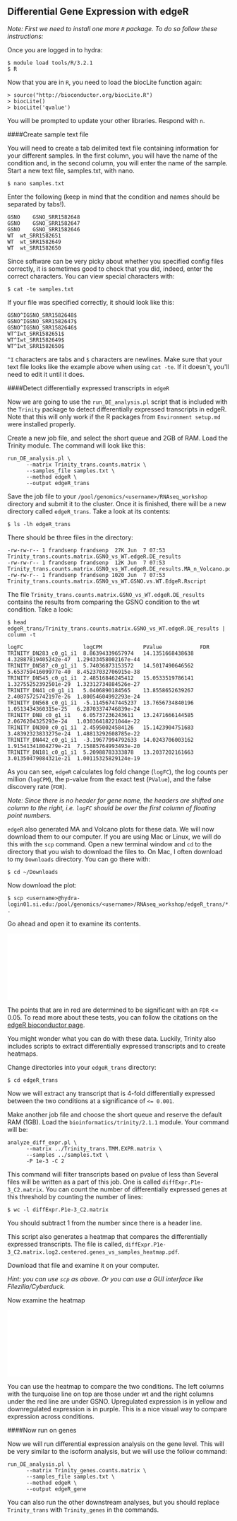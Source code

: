 ## Differential Gene Expression with edgeR

_Note: First we need to install one more ```R``` package. To do so follow these instructions:_

Once you are logged in to hydra:

```
$ module load tools/R/3.2.1
$ R
```

Now that you are in ```R```, you need to load the biocLite function again:

```
> source("http://bioconductor.org/biocLite.R")
> biocLite()
> biocLite('qvalue')
```

You will be prompted to update your other libraries. Respond with ```n```.

####Create sample text file

You will need to create a tab delimited text file containing information for your different samples. In the first column, you will have the name of the condition and, in the second column, you will enter the name of the sample. Start a new text file, samples.txt, with nano.

```
$ nano samples.txt
```

Enter the following (keep in mind that the condition and names should be separated by tabs!).

```
GSNO	GSNO_SRR1582648
GSNO	GSNO_SRR1582647
GSNO	GSNO_SRR1582646
WT	wt_SRR1582651
WT	wt_SRR1582649
WT	wt_SRR1582650
```

Since software can be very picky about whether you specified config files correctly, it is sometimes good to check that you did, indeed, enter the correct characters. You can view special characters with:

```
$ cat -te samples.txt
```

If your file was specified correctly, it should look like this:

```
GSNO^IGSNO_SRR1582648$
GSNO^IGSNO_SRR1582647$
GSNO^IGSNO_SRR1582646$
WT^Iwt_SRR1582651$
WT^Iwt_SRR1582649$
WT^Iwt_SRR1582650$
```

```^I``` characters are tabs and ```$``` characters are newlines. Make sure that your text file looks like the example above when using ```cat -te```. If it doesn't, you'll need to edit it until it does.

####Detect differentially expressed transcripts in ```edgeR```

Now we are going to use the ```run_DE_analysis.pl``` script that is included with the ```Trinity``` package to detect differentially expressed transcripts in edgeR. Note that this will only work if the R packages from ```Environment setup.md``` were installed properly.

Create a new job file, and select the short queue and 2GB of RAM. Load the Trinity module. The command will look like this:

```
run_DE_analysis.pl \
      --matrix Trinity_trans.counts.matrix \
      --samples_file samples.txt \
      --method edgeR \
      --output edgeR_trans
```

Save the job file to your ```/pool/genomics/<username>/RNAseq_workshop``` directory and submit it to the cluster. Once it is finished, there will be a new directory called ```edgeR_trans```. Take a look at its contents:

```
$ ls -lh edgeR_trans
```

There should be three files in the directory:

```
-rw-rw-r-- 1 frandsenp frandsenp  27K Jun  7 07:53 Trinity_trans.counts.matrix.GSNO_vs_WT.edgeR.DE_results
-rw-rw-r-- 1 frandsenp frandsenp  12K Jun  7 07:53 Trinity_trans.counts.matrix.GSNO_vs_WT.edgeR.DE_results.MA_n_Volcano.pdf
-rw-rw-r-- 1 frandsenp frandsenp 1020 Jun  7 07:53 Trinity_trans.counts.matrix.GSNO_vs_WT.GSNO.vs.WT.EdgeR.Rscript
```

The file ```Trinity_trans.counts.matrix.GSNO_vs_WT.edgeR.DE_results``` contains the results from comparing the GSNO condition to the wt condition. Take a look:

```
$ head edgeR_trans/Trinity_trans.counts.matrix.GSNO_vs_WT.edgeR.DE_results | column -t
```


```
logFC                   logCPM             PValue            FDR
TRINITY_DN283_c0_g1_i1  8.86394339657974   14.1351668438638  4.32887819405242e-47  1.29433458002167e-44
TRINITY_DN587_c0_g1_i1  5.74036873153572   14.5017490646562  5.65375941609977e-40  8.45237032706915e-38
TRINITY_DN545_c0_g1_i1  2.48516846245412   15.0533519786141  1.32755252392501e-29  1.32312734884526e-27
TRINITY_DN41_c0_g1_i1   5.0406890184565    13.8558652639267  2.40875725742197e-26  1.80054604992293e-24
TRINITY_DN568_c0_g1_i1  -5.11456747445237  13.7656734840196  1.0513434360315e-25   6.28703374746839e-24
TRINITY_DN8_c0_g1_i1    6.05737236243611   13.2471666144585  2.0676204325293e-24   1.03036418221044e-22
TRINITY_DN300_c0_g1_i1  2.45950024584126   15.1423904751683  3.48392323833275e-24  1.48813292608785e-22
TRINITY_DN442_c0_g1_i1  -3.19677994792633  14.0243706003162  1.91541341804279e-21  7.15885764993493e-20
TRINITY_DN181_c0_g1_i1  5.20988783333878   13.2037202161663  3.01350479084321e-21  1.00115325829124e-19
```

As you can see, ```edgeR``` calculates log fold change (```logFC```), the log counts per million (```logCPM```), the p-value from the exact test (```PValue```), and the false discovery rate (```FDR```). 

_Note: Since there is no header for gene name, the headers are shifted one column to the right, i.e. ```logFC``` should be over the first column of floating point numbers._

```edgeR``` also generated MA and Volcano plots for these data. We will now download them to our computer. If you are using Mac or Linux, we will do this with the ```scp``` command. Open a new terminal window and ```cd``` to the directory that you wish to download the files to. On Mac, I often download to my ```Downloads``` directory. You can go there with:

```
$ cd ~/Downloads
```

Now download the plot:

```
$ scp <username>@hydra-login01.si.edu:/pool/genomics/<username>/RNAseq_workshop/edgeR_trans/*.pdf .
```

Go ahead and open it to examine its contents.

![Volcano Plot](Trinity_trans.counts.matrix.GSNO_vs_WT.edgeR.DE_results.MA_n_Volcano.pdf)

The points that are in red are determined to be significant with an ```FDR``` <= 0.05. To read more about these tests, you can follow the citations on the [edgeR bioconductor page](https://bioconductor.org/packages/release/bioc/html/edgeR.html).

You might wonder what you can do with these data. Luckily, Trinity also includes scripts to extract differentially expressed transcripts and to create heatmaps.

Change directories into your ```edgeR_trans``` directory:

```
$ cd edgeR_trans
```

Now we will extract any transcript that is 4-fold differentially expressed between the two conditions at a significance of ```<= 0.001```.

Make another job file and choose the short queue and reserve the default RAM (1GB). Load the ```bioinformatics/trinity/2.1.1``` module. Your command will be:

```
analyze_diff_expr.pl \
      --matrix ../Trinity_trans.TMM.EXPR.matrix \
      --samples ../samples.txt \
      -P 1e-3 -C 2 
```

This command will filter transcripts based on pvalue of less than Several files will be written as a part of this job. One is called ```diffExpr.P1e-3_C2.matrix```. You can count the number of differentially expressed genes at this threshold by counting the number of lines:

```
$ wc -l diffExpr.P1e-3_C2.matrix
```

You should subtract 1 from the number since there is a header line.

This script also generates a heatmap that compares the differentially expressed transcripts. The file is called, ```diffExpr.P1e-3_C2.matrix.log2.centered.genes_vs_samples_heatmap.pdf```.

Download that file and examine it on your computer.

_Hint: you can use ```scp``` as above. Or you can use a GUI interface like Filezilla/Cyberduck._

Now examine the heatmap

![Differential Expression Heatmap](diffExpr.P1e-3_C2.matrix.log2.centered.genes_vs_samples_heatmap.pdf)

You can use the heatmap to compare the two conditions. The left columns with the turquoise line on top are those under wt and the right columns under the red line are under GSNO. Upregulated expression is in yellow and downregulated expression is in purple. This is a nice visual way to compare expression across conditions.

####Now run on genes

Now we will run differential expression analysis on the gene level. This will be very similar to the isoform analysis, but we will use the follow command:

```
run_DE_analysis.pl \
      --matrix Trinity_genes.counts.matrix \
      --samples_file samples.txt \
      --method edgeR \
      --output edgeR_gene
```

You can also run the other downstream analyses, but you should replace ```Trinity_trans``` with ```Trinity_genes``` in the commands.